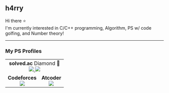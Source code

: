 ## h4rry
Hi there ⭐  
I'm currently interested in C/C++ programming, Algorithm, PS w/ code golfing, and Number theory!  
___
### My PS Profiles
<table>
  <tr>
    <td colspan="2">
      <div align="center"><b>solved.ac</b> Diamond 💎</div>
      <div align="center">
        <a href="https://solved.ac/h4rry">
          <img src="http://mazassumnida.wtf/api/v2/generate_badge?boj=h4rry" />
          <img src="http://mazandi.herokuapp.com/api?handle=h4rry&theme=dark"/>
        </a>
      </div>
    </td>
  </tr>
  <tr>
    <td>
      <div align="center"><b>Codeforces</b></div>
      <div align="center">
        <a href="https://codeforces.com/profile/h4rry_cf">
          <img src="https://cf.leed.at?id=h4rry_cf" />
        </a>
      </div>
    </td>
    <td>
      <div align="center"><b>Atcoder</b></div>
      <div align="center">
        <a href="https://atcoder.jp/users/h4rry_ac">
          <img src="https://atcoder-badge.kro.kr?id=h4rry_ac" />
        </a>
      </div>
    </td>
  </tr>
</table>
